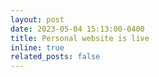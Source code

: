 ```yaml
---
layout: post
date: 2023-05-04 15:13:00-0400
title: Personal website is live
inline: true
related_posts: false
---
```



